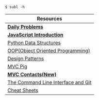 `$ subl -h`


|__Resources__|
|-|
|[__Daily Problems__](https://github.com/dolphins-2017/Resources/blob/master/docs/daily-problems.md)|
|[__JavaScript Introduction__](https://github.com/dolphins-2017/Resources/blob/master/docs/javascript-crash-course.md)|
|[Python Data Structures](https://github.com/dolphins-2017/Resources/blob/master/docs/python-data-structures.md)|
|[OOP(Object Oriented Programming)](https://github.com/dolphins-2017/Resources/blob/master/docs/object-oriented-programming.md)|
|[Design Patterns](https://github.com/dolphins-2017/Resources/blob/master/docs/oop-design-patterns.md)|
|[MVC Pig](https://github.com/dolphins-2017/pig-2.0)|
|[__MVC Contacts(New)__](https://github.com/dolphins-2017/week4-Review/tree/solutions/contacts)|
|[The Command Line Interface and Git](https://github.com/dolphins-2017/Resources/blob/master/docs/cli-and-git.md)|
|[Cheat Sheets](https://github.com/dolphins-2017/Resources/blob/master/docs/cheat-sheets.md)|
